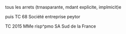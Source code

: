 tous les arrets (trnasparante, mdant explicite, implmicit)e

puis TC 68 Société entreprise peytor

TC 2015 MMe risp^pmo SA Sud de la France

